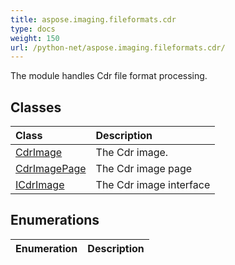 ```yaml
---
title: aspose.imaging.fileformats.cdr
type: docs
weight: 150
url: /python-net/aspose.imaging.fileformats.cdr/
---
```



The module handles Cdr file format processing.

## **Classes**
|**Class**|**Description**|
| :- | :- |
|[CdrImage](/imaging/python-net/aspose.imaging.fileformats.cdr/cdrimage/)|The Cdr image.|
|[CdrImagePage](/imaging/python-net/aspose.imaging.fileformats.cdr/cdrimagepage/)|The Cdr image page|
|[ICdrImage](/imaging/python-net/aspose.imaging.fileformats.cdr/icdrimage/)|The Cdr image interface|
## **Enumerations**
|**Enumeration**|**Description**|
| :- | :- |
